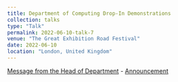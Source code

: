 ```yaml
---
title: Department of Computing Drop-In Demonstrations
collection: talks
type: "Talk"
permalink: 2022-06-10-talk-7
venue: "The Great Exhibition Road Festival"
date: 2022-06-10
location: "London, United Kingdom"
---
```


[Message from the Head of Department](https://twitter.com/mrahuth/status/1538515212541865984?s=21&t=aoLeV2y-2NsRtoE2OQgfUw) - [Announcement](https://www.imperial.ac.uk/alumni/events/alumni-weekend/the-programme/computing-demos/)

